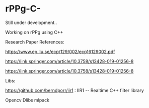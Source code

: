 # rPPg-C-

Still under development..

Working on rPPg using C++

Research Paper References:

https://www.ep.liu.se/ecp/129/002/ecp16129002.pdf

https://link.springer.com/article/10.3758/s13428-019-01256-8

https://link.springer.com/article/10.3758/s13428-019-01256-8

Libs:

https://github.com/berndporr/iir1 : IIR1 -- Realtime C++ filter library

Opencv
Dlibs
mlpack
